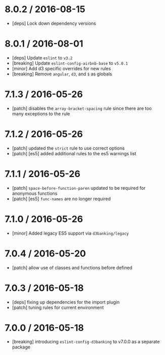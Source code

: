 8.0.2 / 2016-08-15
==================
- [deps] Lock down dependency versions

8.0.1 / 2016-08-01
==================
- [deps] Update `eslint` to `v3.2`
- [breaking] Update `eslint-config-airbnb-base` to `v5.0.1`
- [minor] Add d3 specific overrides for new rules
- [breaking] Remove `angular`, `d3`, and `$` as globals

7.1.3 / 2016-05-26
==================
- [patch] disables the `array-bracket-spacing` rule since there are too many exceptions to the rule

7.1.2 / 2016-05-26
==================
- [patch] updated the `strict` rule to use correct options
- [patch] [es5] added additional rules to the es5 warnings list

7.1.1 / 2016-05-26
==================
- [patch] `space-before-function-paren` updated to be required for anonymous functions
- [patch] [es5] `func-names` are no longer required

7.1.0 / 2016-05-26
==================
- [minor] Added legacy ES5 support via `d3banking/legacy`

7.0.4 / 2016-05-20
==================
- [patch] allow use of classes and functions before defined

7.0.3 / 2016-05-18
==================
- [deps] fixing up dependencies for the import plugin
- [patch] tuning rules for current environment

7.0.0 / 2016-05-18
==================
- [breaking] introducing `eslint-config-d3banking` to v7.0.0 as a separate package